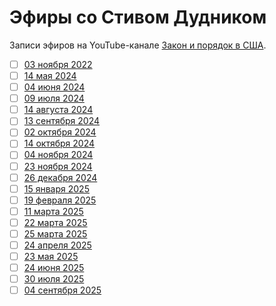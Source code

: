 # Эфиры со Стивом Дудником

Записи эфиров на YouTube-канале [Закон и порядок в США](https://www.youtube.com/@SteveDoudnik).

- [ ] [03 ноября 2022](2022_11_03.md)
- [ ] [14 мая 2024](2024_05_14.md)
- [ ] [04 июня 2024](2024_06_04.md)
- [ ] [09 июля 2024](2024_07_09.md)
- [ ] [14 августа 2024](2024_08_14.md)
- [ ] [13 сентября 2024](2024_09_13.md)
- [ ] [02 октября 2024](2024_10_02.md)
- [ ] [14 октября 2024](2024_10_14.md)
- [ ] [04 ноября 2024](2024_11_04.md)
- [ ] [23 ноября 2024](2024_11_23.md)
- [ ] [26 декабря 2024](2024_12_26.md)
- [ ] [15 января 2025](2025_01_15.md)
- [ ] [19 февраля 2025](2025_02_19.md)
- [ ] [11 марта 2025](2025_03_11.md)
- [ ] [22 марта 2025](2025_03_22.md)
- [ ] [25 марта 2025](2025_03_25.md)
- [ ] [24 апреля 2025](2025_04_24.md)
- [ ] [23 мая 2025](2025_05_23.md)
- [ ] [24 июня 2025](2025_06_24.md)
- [ ] [30 июля 2025](2025_07_30.md)
- [ ] [04 сентября 2025](2025_09_04.md)

